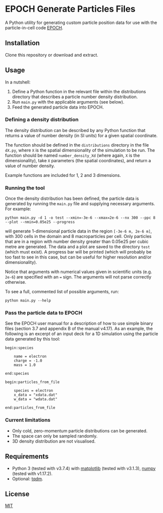 # EPOCH Generate Particles Files

A Python utility for generating custom particle position data for use with the particle-in-cell code [EPOCH](https://github.com/Warwick-Plasma/epoch).

## Installation
Clone this repository or download and extract.

## Usage
In a nutshell:
1. Define a Python function in the relevant file within the distributions directory that describes a particle number density distribution.
2. Run `main.py` with the applicable arguments (see below).
3. Feed the generated particle data into EPOCH.

### Defining a density distribution
The density distribution can be described by any Python function that returns a value of number density (in SI units) for a given spatial coordinate.

The function should be defined in the `distributions` directory in the file `dX.py`, where `X` is the spatial dimensionality of the simulation to be run. The function should be named `number_density_Xd` (where again, `X` is the dimensionality), take `X` parameters (the spatial coordinates), and return a value of number density.

Example functions are included for 1, 2 and 3 dimensions.

### Running the tool
Once the density distribution has been defined, the particle data is generated by running the `main.py` file and supplying necessary arguments. For example:

```python main.py -d 1 -o test --xmin=-3e-6 --xmax=2e-6 --nx 300 --ppc 8 --plot --nmin=0.05e25 --progress```

will generate 1-dimensional particle data in the region `[-3e-6 m, 2e-6 m]`, with 300 cells in the domain and 8 macroparticles per cell. Only particles that are in a region with number density greater than 0.05e25 per cubic metre are generated. The data and a plot are saved to the directory `test` (which must exist). A progress bar will be printed (which will probably be too fast to see in this case, but can be useful for higher resolution and/or dimensionality).

Notice that arguments with numerical values given in scientific units (e.g. `2e-6`) are specified with an `=` sign. The arguments will not parse correctly otherwise.

To see a full, commented list of possible arguments, run:

```python main.py --help```

### Pass the particle data to EPOCH
See the EPOCH user manual for a description of how to use simple binary files (section 3.7 and appendix B of the manual v4.17). As an example, the following is an excerpt of an input deck for a 1D simulation using the particle data generated by this tool:

```
begin:species

    name = electron
    charge = -1.0
    mass = 1.0

end:species

begin:particles_from_file

    species = electron
    x_data = "xdata.dat"
    w_data = "wdata.dat"

end:particles_from_file
```

### Current limitations
- Only cold, zero-momentum particle distributions can be generated.
- The space can only be sampled randomly.
- 3D density distribution are not visualised.

## Requirements
- Python 3 (tested with v3.7.4) with [matplotlib](https://matplotlib.org/) (tested with v3.1.3), [numpy](https://numpy.org/) (tested with v1.17.2).
- Optional: [tqdm](https://pypi.org/project/tqdm/).

## License
[MIT](https://choosealicense.com/licenses/mit/)